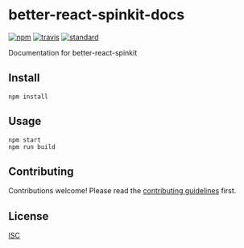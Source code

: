 # better-react-spinkit-docs

[![npm][npm-image]][npm-url]
[![travis][travis-image]][travis-url]
[![standard][standard-image]][standard-url]

[npm-image]: https://img.shields.io/npm/v/better-react-spinkit-docs.svg?style=flat-square
[npm-url]: https://www.npmjs.com/package/better-react-spinkit-docs
[travis-image]: https://img.shields.io/travis/bentatum/better-react-spinkit-docs.svg?style=flat-square
[travis-url]: https://travis-ci.org/bentatum/better-react-spinkit-docs
[standard-image]: https://img.shields.io/badge/code%20style-standard-brightgreen.svg?style=flat-square
[standard-url]: http://npm.im/standard

Documentation for better-react-spinkit

## Install

```
npm install
```

## Usage

```
npm start
npm run build
```

## Contributing

Contributions welcome! Please read the [contributing guidelines](CONTRIBUTING.md) first.

## License

[ISC](LICENSE.md)
